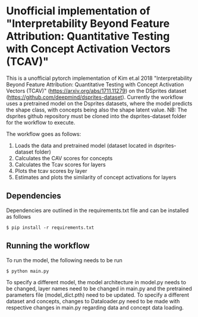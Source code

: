 # Unofficial implementation of "Interpretability Beyond Feature Attribution: Quantitative Testing with Concept Activation Vectors (TCAV)"


This is a unofficial pytorch implementation of Kim et.al 2018 "Interpretability Beyond Feature Attribution: Quantitative Testing with Concept Activation Vectors (TCAV)" (https://arxiv.org/abs/1711.11279) on the DSprites dataset (https://github.com/deepmind/dsprites-dataset). Currently the workflow uses a pretrained model on the Dsprites datasets, where the model predicts the shape class, with concepts being also the shape latent value.
NB: The dsprites github repository must be cloned into the dsprites-dataset folder for the workflow to execute.

The workflow goes as follows:

1. Loads the data and pretrained model (dataset located in dsprites-dataset folder)
2. Calculates the CAV scores for concepts
3. Calculates the Tcav scores for layers
4. Plots the tcav scores by layer
5. Estimates and plots the similarity of concept activations for layers

Dependencies
------------

Dependencies are outlined in the requirements.txt file and can be installed as follows


    $ pip install -r requirements.txt

Running the workflow
------------

To run the model, the following needs to be run 


    $ python main.py

To specify a different model, the model architecture in model.py needs to be changed, layer names need to be changed in main.py and the pretrained parameters file (model_dict.pth) need to be updated. 
To specify a different dataset and concepts, changes to Dataloader.py need to be made with respective changes in main.py regarding data and concept data loading. 
